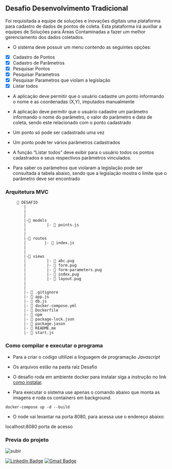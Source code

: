 
## Desafio Desenvolvimento Tradicional

Foi requisitada a equipe de soluções e inovações digitais uma plataforma para cadastro de dados de pontos de
coleta. Esta plataforma irá auxiliar a equipes de Soluções para Áreas Contaminadas a fazer um melhor
gerenciamento dos dados coletados.

* O sistema deve possuir um menu contendo as seguintes opções:

- [x] Cadastro de Pontos
- [x] Cadastro de Parâmetros
- [x] Pesquisar Pontos
- [x] Pesquisar Parametros
- [x] Pesquisar Parametros que violam a legislação
- [x] Listar todos

* A aplicação deve permitir que o usuário cadastre um ponto informando o nome e as coordenadas (X,Y),
imputados manualmente

* A aplicação deve permitir que o usuário cadastre um parâmetro informando o nome do parâmetro, o valor do
parâmetro e data de coleta, sendo este relacionado com o ponto cadastrado

* Um ponto só pode ser cadastrado uma vez

* Um ponto pode ter vários parâmetros cadastrados

* A função “Listar todos” deve exibir para o usuário todos os pontos cadastrados e seus respectivos
parâmetros vinculados.

* Para saber os parâmetros que violaram a legislação pode ser consultada a tabela abaixo, sendo que a
legislação mostra o limite que o parâmetro deve ser encontrado


### **Arquitetura MVC**


         📁 DESAFIO
            |
            |
            |    
            |-📁 models
            |         |- 📄 points.js  
            |           
            |         
            |-📁 routes
            |        |- 📄 index.js
            |
            |
            |-📁 views
            |         |- 📄 abc.pug
            |         |- 📄 form.pug
            |         |- 📄 form-parameters.pug
            |         |- 📄 index.pug
            |         |- 📄 layout.pug
            |
            |
            |- 📄 .gitignore
            |- 📄 app.js
            |- 📄 db.js
            |- 📄 docker-compose.yml
            |- 📄 Dockerfile
            |- 📄 npm
            |- 📄 package-lock.json
            |- 📄 package.jason
            |- 📄 README.me
            |- 📄 start.js



### Como compilar e executar o programa

* Para a criar o codigo ultilizei a linguagem de programação _Javascript_ 

* Os arquivos estão na pasta raiz Desafio

* O desafio roda em ambiente docker para instalar siga a instrução no link [como instalar](https://docs.docker.com/desktop/windows/install/).

* Para executar o sistema use apenas o comando abaixo que monta as imagens e roda os containers em background. 

 `docker-compose up -d --build`
* O node vai levantar na porta 8080, para acessa use o endereço abaixo: 

localhost:8080 porta de acesso

### Previa do projeto

![subir](https://user-images.githubusercontent.com/63822305/143522679-bc4eff1f-16f0-4ab0-b6ae-ede4079e0c3f.gif)

 
 

[![Linkedin Badge](https://img.shields.io/badge/-Ismenia%20Leao-blue?style=flat-square&logo=Linkedin&logoColor=white&link=https://www.linkedin.com/in/ism%C3%AAnia-le%C3%A3o-a39942198/)](https://www.linkedin.com/in/ism%C3%AAnia-le%C3%A3o-a39942198/)  [![Gmail Badge](https://img.shields.io/badge/-ismenialeao@gmail.com-c14438?style=flat-square&logo=Gmail&logoColor=white&link=mailto:ismenialeao@gmail.com)](mailto:ismenialeao@gmail.com)


